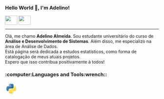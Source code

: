 ### Hello World :wave:, I'm Adelino!
<p align="left">
<a href="https://www.linkedin.com/in/adelino-almeida-447223206" target="blank"><img align="center" src="https://cdn.jsdelivr.net/npm/simple-icons@3.0.1/icons/linkedin.svg" alt="" height="30" width="40" /></a>
<a href="https://www.instagram.com/pyrataria/" target="blank"><img align="center" src="https://cdn.jsdelivr.net/npm/simple-icons@3.0.1/icons/instagram.svg" alt="" height="30" width="40" /></a>
</p>

------

Olá, me chamo **Adelino Almeida**. Sou estudante universitário do curso de **Análise e Desenvolvimento de Sistemas**. Além disso, me especializo na área de Análise de Dados.  
Está página será dedicada a estudos estatísticos, como forma de catalogação de meus atuais projetos.  
Espero que isso contribua positivamente à todos!

<h3 align="left">:computer:Languages and Tools:wrench::</h3>
<a href="https://www.python.org" target="_blank"> <img src="https://github.com/devicons/devicon/blob/master/icons/python/python-original.svg" alt="python" width="40" height="40"/> </a>
